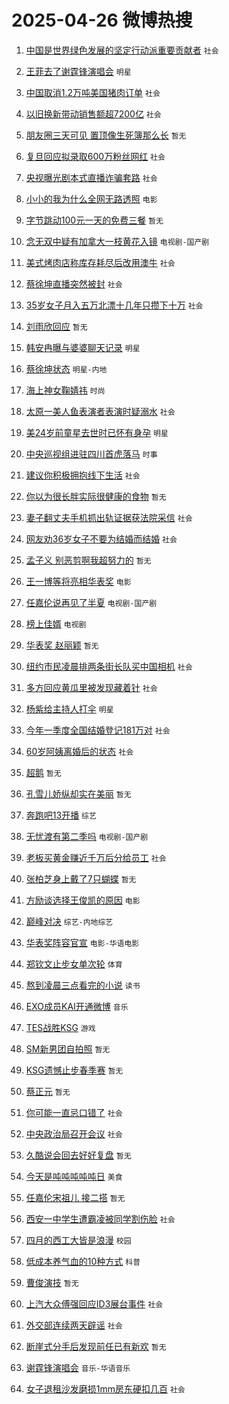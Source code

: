 # 2025-04-26 微博热搜 
1. [中国是世界绿色发展的坚定行动派重要贡献者](https://m.weibo.cn/search?containerid=100103type%3D1%26t%3D10%26q%3D%23%E4%B8%AD%E5%9B%BD%E6%98%AF%E4%B8%96%E7%95%8C%E7%BB%BF%E8%89%B2%E5%8F%91%E5%B1%95%E7%9A%84%E5%9D%9A%E5%AE%9A%E8%A1%8C%E5%8A%A8%E6%B4%BE%E9%87%8D%E8%A6%81%E8%B4%A1%E7%8C%AE%E8%80%85%23&stream_entry_id=51&isnewpage=1&extparam=seat%3D1%26filter_type%3Drealtimehot%26stream_entry_id%3D51%26c_type%3D51%26pos%3D0%26cate%3D10103%26q%3D%2523%25E4%25B8%25AD%25E5%259B%25BD%25E6%2598%25AF%25E4%25B8%2596%25E7%2595%258C%25E7%25BB%25BF%25E8%2589%25B2%25E5%258F%2591%25E5%25B1%2595%25E7%259A%2584%25E5%259D%259A%25E5%25AE%259A%25E8%25A1%258C%25E5%258A%25A8%25E6%25B4%25BE%25E9%2587%258D%25E8%25A6%2581%25E8%25B4%25A1%25E7%258C%25AE%25E8%2580%2585%2523%26dgr%3D0%26display_time%3D1745601373%26pre_seqid%3D17456013731570232637249) `社会` 

2. [王菲去了谢霆锋演唱会](https://m.weibo.cn/search?containerid=100103type%3D1%26t%3D10%26q%3D%23%E7%8E%8B%E8%8F%B2%E5%8E%BB%E4%BA%86%E8%B0%A2%E9%9C%86%E9%94%8B%E6%BC%94%E5%94%B1%E4%BC%9A%23&stream_entry_id=31&isnewpage=1&extparam=seat%3D1%26filter_type%3Drealtimehot%26realpos%3D1%26c_type%3D31%26cate%3D5001%26band_rank%3D1%26stream_entry_id%3D31%26lcate%3D5001%26flag%3D2%26pos%3D0%26q%3D%2523%25E7%258E%258B%25E8%258F%25B2%25E5%258E%25BB%25E4%25BA%2586%25E8%25B0%25A2%25E9%259C%2586%25E9%2594%258B%25E6%25BC%2594%25E5%2594%25B1%25E4%25BC%259A%2523%26dgr%3D0%26display_time%3D1745601373%26pre_seqid%3D17456013731570232637249) `明星` 

3. [中国取消1.2万吨美国猪肉订单](https://m.weibo.cn/search?containerid=100103type%3D1%26t%3D10%26q%3D%23%E4%B8%AD%E5%9B%BD%E5%8F%96%E6%B6%881.2%E4%B8%87%E5%90%A8%E7%BE%8E%E5%9B%BD%E7%8C%AA%E8%82%89%E8%AE%A2%E5%8D%95%23&stream_entry_id=31&isnewpage=1&extparam=seat%3D1%26filter_type%3Drealtimehot%26realpos%3D2%26c_type%3D31%26cate%3D5001%26band_rank%3D2%26stream_entry_id%3D31%26lcate%3D5001%26flag%3D0%26pos%3D1%26q%3D%2523%25E4%25B8%25AD%25E5%259B%25BD%25E5%258F%2596%25E6%25B6%25881.2%25E4%25B8%2587%25E5%2590%25A8%25E7%25BE%258E%25E5%259B%25BD%25E7%258C%25AA%25E8%2582%2589%25E8%25AE%25A2%25E5%258D%2595%2523%26dgr%3D0%26display_time%3D1745601373%26pre_seqid%3D17456013731570232637249) `社会` 

4. [以旧换新带动销售额超7200亿](https://m.weibo.cn/search?containerid=100103type%3D1%26t%3D10%26q%3D%23%E4%BB%A5%E6%97%A7%E6%8D%A2%E6%96%B0%E5%B8%A6%E5%8A%A8%E9%94%80%E5%94%AE%E9%A2%9D%E8%B6%857200%E4%BA%BF%23&stream_entry_id=31&isnewpage=1&extparam=seat%3D1%26filter_type%3Drealtimehot%26realpos%3D3%26c_type%3D31%26cate%3D5001%26band_rank%3D3%26stream_entry_id%3D31%26lcate%3D5001%26flag%3D0%26pos%3D2%26q%3D%2523%25E4%25BB%25A5%25E6%2597%25A7%25E6%258D%25A2%25E6%2596%25B0%25E5%25B8%25A6%25E5%258A%25A8%25E9%2594%2580%25E5%2594%25AE%25E9%25A2%259D%25E8%25B6%25857200%25E4%25BA%25BF%2523%26dgr%3D0%26display_time%3D1745601373%26pre_seqid%3D17456013731570232637249) `社会` 

5. [朋友圈三天可见 置顶像生死簿那么长](https://m.weibo.cn/search?containerid=100103type%3D1%26t%3D10%26q%3D%E6%9C%8B%E5%8F%8B%E5%9C%88%E4%B8%89%E5%A4%A9%E5%8F%AF%E8%A7%81+%E7%BD%AE%E9%A1%B6%E5%83%8F%E7%94%9F%E6%AD%BB%E7%B0%BF%E9%82%A3%E4%B9%88%E9%95%BF&stream_entry_id=31&isnewpage=1&extparam=seat%3D1%26filter_type%3Drealtimehot%26realpos%3D4%26c_type%3D31%26cate%3D5001%26band_rank%3D4%26stream_entry_id%3D31%26lcate%3D5001%26flag%3D2%26pos%3D3%26q%3D%25E6%259C%258B%25E5%258F%258B%25E5%259C%2588%25E4%25B8%2589%25E5%25A4%25A9%25E5%258F%25AF%25E8%25A7%2581%2520%25E7%25BD%25AE%25E9%25A1%25B6%25E5%2583%258F%25E7%2594%259F%25E6%25AD%25BB%25E7%25B0%25BF%25E9%2582%25A3%25E4%25B9%2588%25E9%2595%25BF%26dgr%3D0%26display_time%3D1745601373%26pre_seqid%3D17456013731570232637249) `暂无` 

6. [复旦回应拟录取600万粉丝网红](https://m.weibo.cn/search?containerid=100103type%3D1%26t%3D10%26q%3D%23%E5%A4%8D%E6%97%A6%E5%9B%9E%E5%BA%94%E6%8B%9F%E5%BD%95%E5%8F%96600%E4%B8%87%E7%B2%89%E4%B8%9D%E7%BD%91%E7%BA%A2%23&stream_entry_id=31&isnewpage=1&extparam=seat%3D1%26filter_type%3Drealtimehot%26realpos%3D5%26c_type%3D31%26cate%3D5001%26band_rank%3D5%26stream_entry_id%3D31%26lcate%3D5001%26flag%3D0%26pos%3D4%26q%3D%2523%25E5%25A4%258D%25E6%2597%25A6%25E5%259B%259E%25E5%25BA%2594%25E6%258B%259F%25E5%25BD%2595%25E5%258F%2596600%25E4%25B8%2587%25E7%25B2%2589%25E4%25B8%259D%25E7%25BD%2591%25E7%25BA%25A2%2523%26dgr%3D0%26display_time%3D1745601373%26pre_seqid%3D17456013731570232637249) `社会` 

7. [央视曝光剧本式直播诈骗套路](https://m.weibo.cn/search?containerid=100103type%3D1%26t%3D10%26q%3D%23%E5%A4%AE%E8%A7%86%E6%9B%9D%E5%85%89%E5%89%A7%E6%9C%AC%E5%BC%8F%E7%9B%B4%E6%92%AD%E8%AF%88%E9%AA%97%E5%A5%97%E8%B7%AF%23&stream_entry_id=31&isnewpage=1&extparam=seat%3D1%26filter_type%3Drealtimehot%26realpos%3D6%26c_type%3D31%26cate%3D5001%26band_rank%3D6%26stream_entry_id%3D31%26lcate%3D5001%26flag%3D0%26pos%3D5%26q%3D%2523%25E5%25A4%25AE%25E8%25A7%2586%25E6%259B%259D%25E5%2585%2589%25E5%2589%25A7%25E6%259C%25AC%25E5%25BC%258F%25E7%259B%25B4%25E6%2592%25AD%25E8%25AF%2588%25E9%25AA%2597%25E5%25A5%2597%25E8%25B7%25AF%2523%26dgr%3D0%26display_time%3D1745601373%26pre_seqid%3D17456013731570232637249) `社会` 

8. [小小的我为什么全网无路透照](https://m.weibo.cn/search?containerid=100103type%3D1%26t%3D10%26q%3D%23%E5%B0%8F%E5%B0%8F%E7%9A%84%E6%88%91%E4%B8%BA%E4%BB%80%E4%B9%88%E5%85%A8%E7%BD%91%E6%97%A0%E8%B7%AF%E9%80%8F%E7%85%A7%23&stream_entry_id=31&isnewpage=1&extparam=seat%3D1%26filter_type%3Drealtimehot%26realpos%3D7%26c_type%3D31%26cate%3D5001%26band_rank%3D7%26stream_entry_id%3D31%26lcate%3D5001%26flag%3D1%26pos%3D6%26q%3D%2523%25E5%25B0%258F%25E5%25B0%258F%25E7%259A%2584%25E6%2588%2591%25E4%25B8%25BA%25E4%25BB%2580%25E4%25B9%2588%25E5%2585%25A8%25E7%25BD%2591%25E6%2597%25A0%25E8%25B7%25AF%25E9%2580%258F%25E7%2585%25A7%2523%26dgr%3D0%26display_time%3D1745601373%26pre_seqid%3D17456013731570232637249) `电影` 

9. [字节跳动100元一天的免费三餐](https://m.weibo.cn/search?containerid=100103type%3D1%26t%3D10%26q%3D%E5%AD%97%E8%8A%82%E8%B7%B3%E5%8A%A8100%E5%85%83%E4%B8%80%E5%A4%A9%E7%9A%84%E5%85%8D%E8%B4%B9%E4%B8%89%E9%A4%90&stream_entry_id=31&isnewpage=1&extparam=seat%3D1%26filter_type%3Drealtimehot%26realpos%3D8%26c_type%3D31%26cate%3D5001%26band_rank%3D8%26stream_entry_id%3D31%26lcate%3D5001%26flag%3D0%26pos%3D7%26q%3D%25E5%25AD%2597%25E8%258A%2582%25E8%25B7%25B3%25E5%258A%25A8100%25E5%2585%2583%25E4%25B8%2580%25E5%25A4%25A9%25E7%259A%2584%25E5%2585%258D%25E8%25B4%25B9%25E4%25B8%2589%25E9%25A4%2590%26dgr%3D0%26display_time%3D1745601373%26pre_seqid%3D17456013731570232637249) `暂无` 

10. [念无双中疑有加拿大一枝黄花入镜](https://m.weibo.cn/search?containerid=100103type%3D1%26t%3D10%26q%3D%23%E5%BF%B5%E6%97%A0%E5%8F%8C%E4%B8%AD%E7%96%91%E6%9C%89%E5%8A%A0%E6%8B%BF%E5%A4%A7%E4%B8%80%E6%9E%9D%E9%BB%84%E8%8A%B1%E5%85%A5%E9%95%9C%23&stream_entry_id=31&isnewpage=1&extparam=seat%3D1%26filter_type%3Drealtimehot%26realpos%3D9%26c_type%3D31%26cate%3D5001%26band_rank%3D9%26stream_entry_id%3D31%26lcate%3D5001%26flag%3D1%26pos%3D8%26q%3D%2523%25E5%25BF%25B5%25E6%2597%25A0%25E5%258F%258C%25E4%25B8%25AD%25E7%2596%2591%25E6%259C%2589%25E5%258A%25A0%25E6%258B%25BF%25E5%25A4%25A7%25E4%25B8%2580%25E6%259E%259D%25E9%25BB%2584%25E8%258A%25B1%25E5%2585%25A5%25E9%2595%259C%2523%26dgr%3D0%26display_time%3D1745601373%26pre_seqid%3D17456013731570232637249) `电视剧-国产剧` 

11. [美式烤肉店称库存耗尽后改用澳牛](https://m.weibo.cn/search?containerid=100103type%3D1%26t%3D10%26q%3D%23%E7%BE%8E%E5%BC%8F%E7%83%A4%E8%82%89%E5%BA%97%E7%A7%B0%E5%BA%93%E5%AD%98%E8%80%97%E5%B0%BD%E5%90%8E%E6%94%B9%E7%94%A8%E6%BE%B3%E7%89%9B%23&stream_entry_id=31&isnewpage=1&extparam=seat%3D1%26filter_type%3Drealtimehot%26realpos%3D10%26c_type%3D31%26cate%3D5001%26band_rank%3D10%26stream_entry_id%3D31%26lcate%3D5001%26flag%3D1%26pos%3D9%26q%3D%2523%25E7%25BE%258E%25E5%25BC%258F%25E7%2583%25A4%25E8%2582%2589%25E5%25BA%2597%25E7%25A7%25B0%25E5%25BA%2593%25E5%25AD%2598%25E8%2580%2597%25E5%25B0%25BD%25E5%2590%258E%25E6%2594%25B9%25E7%2594%25A8%25E6%25BE%25B3%25E7%2589%259B%2523%26dgr%3D0%26display_time%3D1745601373%26pre_seqid%3D17456013731570232637249) `社会` 

12. [蔡徐坤直播突然被封](https://m.weibo.cn/search?containerid=100103type%3D1%26t%3D10%26q%3D%23%E8%94%A1%E5%BE%90%E5%9D%A4%E7%9B%B4%E6%92%AD%E7%AA%81%E7%84%B6%E8%A2%AB%E5%B0%81%23&stream_entry_id=31&isnewpage=1&extparam=seat%3D1%26filter_type%3Drealtimehot%26realpos%3D11%26c_type%3D31%26cate%3D5001%26band_rank%3D11%26stream_entry_id%3D31%26lcate%3D5001%26flag%3D1%26pos%3D10%26q%3D%2523%25E8%2594%25A1%25E5%25BE%2590%25E5%259D%25A4%25E7%259B%25B4%25E6%2592%25AD%25E7%25AA%2581%25E7%2584%25B6%25E8%25A2%25AB%25E5%25B0%2581%2523%26dgr%3D0%26display_time%3D1745601373%26pre_seqid%3D17456013731570232637249) `社会` 

13. [35岁女子月入五万北漂十几年只攒下十万](https://m.weibo.cn/search?containerid=100103type%3D1%26t%3D10%26q%3D%2335%E5%B2%81%E5%A5%B3%E5%AD%90%E6%9C%88%E5%85%A5%E4%BA%94%E4%B8%87%E5%8C%97%E6%BC%82%E5%8D%81%E5%87%A0%E5%B9%B4%E5%8F%AA%E6%94%92%E4%B8%8B%E5%8D%81%E4%B8%87%23&stream_entry_id=31&isnewpage=1&extparam=seat%3D1%26filter_type%3Drealtimehot%26realpos%3D12%26c_type%3D31%26cate%3D5001%26band_rank%3D12%26stream_entry_id%3D31%26lcate%3D5001%26flag%3D1%26pos%3D11%26q%3D%252335%25E5%25B2%2581%25E5%25A5%25B3%25E5%25AD%2590%25E6%259C%2588%25E5%2585%25A5%25E4%25BA%2594%25E4%25B8%2587%25E5%258C%2597%25E6%25BC%2582%25E5%258D%2581%25E5%2587%25A0%25E5%25B9%25B4%25E5%258F%25AA%25E6%2594%2592%25E4%25B8%258B%25E5%258D%2581%25E4%25B8%2587%2523%26dgr%3D0%26display_time%3D1745601373%26pre_seqid%3D17456013731570232637249) `社会` 

14. [刘雨欣回应](https://m.weibo.cn/search?containerid=100103type%3D1%26t%3D10%26q%3D%E5%88%98%E9%9B%A8%E6%AC%A3%E5%9B%9E%E5%BA%94&stream_entry_id=31&isnewpage=1&extparam=seat%3D1%26filter_type%3Drealtimehot%26realpos%3D13%26c_type%3D31%26cate%3D5001%26band_rank%3D13%26stream_entry_id%3D31%26lcate%3D5001%26flag%3D2%26pos%3D12%26q%3D%25E5%2588%2598%25E9%259B%25A8%25E6%25AC%25A3%25E5%259B%259E%25E5%25BA%2594%26dgr%3D0%26display_time%3D1745601373%26pre_seqid%3D17456013731570232637249) `暂无` 

15. [韩安冉曝与婆婆聊天记录](https://m.weibo.cn/search?containerid=100103type%3D1%26t%3D10%26q%3D%23%E9%9F%A9%E5%AE%89%E5%86%89%E6%9B%9D%E4%B8%8E%E5%A9%86%E5%A9%86%E8%81%8A%E5%A4%A9%E8%AE%B0%E5%BD%95%23&stream_entry_id=31&isnewpage=1&extparam=seat%3D1%26filter_type%3Drealtimehot%26realpos%3D14%26c_type%3D31%26cate%3D5001%26band_rank%3D14%26stream_entry_id%3D31%26lcate%3D5001%26flag%3D2%26pos%3D13%26q%3D%2523%25E9%259F%25A9%25E5%25AE%2589%25E5%2586%2589%25E6%259B%259D%25E4%25B8%258E%25E5%25A9%2586%25E5%25A9%2586%25E8%2581%258A%25E5%25A4%25A9%25E8%25AE%25B0%25E5%25BD%2595%2523%26dgr%3D0%26display_time%3D1745601373%26pre_seqid%3D17456013731570232637249) `明星` 

16. [蔡徐坤状态](https://m.weibo.cn/search?containerid=100103type%3D1%26t%3D10%26q%3D%E8%94%A1%E5%BE%90%E5%9D%A4%E7%8A%B6%E6%80%81&stream_entry_id=31&isnewpage=1&extparam=seat%3D1%26filter_type%3Drealtimehot%26realpos%3D15%26c_type%3D31%26cate%3D5001%26band_rank%3D15%26stream_entry_id%3D31%26lcate%3D5001%26flag%3D0%26pos%3D14%26q%3D%25E8%2594%25A1%25E5%25BE%2590%25E5%259D%25A4%25E7%258A%25B6%25E6%2580%2581%26dgr%3D0%26display_time%3D1745601373%26pre_seqid%3D17456013731570232637249) `明星-内地` 

17. [海上神女鞠婧祎](https://m.weibo.cn/search?containerid=100103type%3D1%26t%3D10%26q%3D%E6%B5%B7%E4%B8%8A%E7%A5%9E%E5%A5%B3%E9%9E%A0%E5%A9%A7%E7%A5%8E&stream_entry_id=31&isnewpage=1&extparam=seat%3D1%26filter_type%3Drealtimehot%26realpos%3D16%26c_type%3D31%26cate%3D5001%26band_rank%3D16%26stream_entry_id%3D31%26lcate%3D5001%26flag%3D1%26pos%3D15%26q%3D%25E6%25B5%25B7%25E4%25B8%258A%25E7%25A5%259E%25E5%25A5%25B3%25E9%259E%25A0%25E5%25A9%25A7%25E7%25A5%258E%26dgr%3D0%26display_time%3D1745601373%26pre_seqid%3D17456013731570232637249) `时尚` 

18. [太原一美人鱼表演者表演时疑溺水](https://m.weibo.cn/search?containerid=100103type%3D1%26t%3D10%26q%3D%23%E5%A4%AA%E5%8E%9F%E4%B8%80%E7%BE%8E%E4%BA%BA%E9%B1%BC%E8%A1%A8%E6%BC%94%E8%80%85%E8%A1%A8%E6%BC%94%E6%97%B6%E7%96%91%E6%BA%BA%E6%B0%B4%23&stream_entry_id=31&isnewpage=1&extparam=seat%3D1%26filter_type%3Drealtimehot%26realpos%3D17%26c_type%3D31%26cate%3D5001%26band_rank%3D17%26stream_entry_id%3D31%26lcate%3D5001%26flag%3D1%26pos%3D16%26q%3D%2523%25E5%25A4%25AA%25E5%258E%259F%25E4%25B8%2580%25E7%25BE%258E%25E4%25BA%25BA%25E9%25B1%25BC%25E8%25A1%25A8%25E6%25BC%2594%25E8%2580%2585%25E8%25A1%25A8%25E6%25BC%2594%25E6%2597%25B6%25E7%2596%2591%25E6%25BA%25BA%25E6%25B0%25B4%2523%26dgr%3D0%26display_time%3D1745601373%26pre_seqid%3D17456013731570232637249) `社会` 

19. [美24岁前童星去世时已怀有身孕](https://m.weibo.cn/search?containerid=100103type%3D1%26t%3D10%26q%3D%23%E7%BE%8E24%E5%B2%81%E5%89%8D%E7%AB%A5%E6%98%9F%E5%8E%BB%E4%B8%96%E6%97%B6%E5%B7%B2%E6%80%80%E6%9C%89%E8%BA%AB%E5%AD%95%23&stream_entry_id=31&isnewpage=1&extparam=seat%3D1%26filter_type%3Drealtimehot%26realpos%3D18%26c_type%3D31%26cate%3D5001%26band_rank%3D18%26stream_entry_id%3D31%26lcate%3D5001%26flag%3D2%26pos%3D17%26q%3D%2523%25E7%25BE%258E24%25E5%25B2%2581%25E5%2589%258D%25E7%25AB%25A5%25E6%2598%259F%25E5%258E%25BB%25E4%25B8%2596%25E6%2597%25B6%25E5%25B7%25B2%25E6%2580%2580%25E6%259C%2589%25E8%25BA%25AB%25E5%25AD%2595%2523%26dgr%3D0%26display_time%3D1745601373%26pre_seqid%3D17456013731570232637249) `明星` 

20. [中央巡视组进驻四川首虎落马](https://m.weibo.cn/search?containerid=100103type%3D1%26t%3D10%26q%3D%23%E4%B8%AD%E5%A4%AE%E5%B7%A1%E8%A7%86%E7%BB%84%E8%BF%9B%E9%A9%BB%E5%9B%9B%E5%B7%9D%E9%A6%96%E8%99%8E%E8%90%BD%E9%A9%AC%23&stream_entry_id=31&isnewpage=1&extparam=seat%3D1%26filter_type%3Drealtimehot%26realpos%3D19%26c_type%3D31%26cate%3D5001%26band_rank%3D19%26stream_entry_id%3D31%26lcate%3D5001%26flag%3D0%26pos%3D18%26q%3D%2523%25E4%25B8%25AD%25E5%25A4%25AE%25E5%25B7%25A1%25E8%25A7%2586%25E7%25BB%2584%25E8%25BF%259B%25E9%25A9%25BB%25E5%259B%259B%25E5%25B7%259D%25E9%25A6%2596%25E8%2599%258E%25E8%2590%25BD%25E9%25A9%25AC%2523%26dgr%3D0%26display_time%3D1745601373%26pre_seqid%3D17456013731570232637249) `时事` 

21. [建议你积极拥抱线下生活](https://m.weibo.cn/search?containerid=100103type%3D1%26t%3D10%26q%3D%23%E5%BB%BA%E8%AE%AE%E4%BD%A0%E7%A7%AF%E6%9E%81%E6%8B%A5%E6%8A%B1%E7%BA%BF%E4%B8%8B%E7%94%9F%E6%B4%BB%23&stream_entry_id=31&isnewpage=1&extparam=seat%3D1%26filter_type%3Drealtimehot%26realpos%3D20%26c_type%3D31%26cate%3D5001%26band_rank%3D20%26stream_entry_id%3D31%26lcate%3D5001%26flag%3D1%26pos%3D19%26q%3D%2523%25E5%25BB%25BA%25E8%25AE%25AE%25E4%25BD%25A0%25E7%25A7%25AF%25E6%259E%2581%25E6%258B%25A5%25E6%258A%25B1%25E7%25BA%25BF%25E4%25B8%258B%25E7%2594%259F%25E6%25B4%25BB%2523%26dgr%3D0%26display_time%3D1745601373%26pre_seqid%3D17456013731570232637249) `社会` 

22. [你以为很长胖实际很健康的食物](https://m.weibo.cn/search?containerid=100103type%3D1%26t%3D10%26q%3D%E4%BD%A0%E4%BB%A5%E4%B8%BA%E5%BE%88%E9%95%BF%E8%83%96%E5%AE%9E%E9%99%85%E5%BE%88%E5%81%A5%E5%BA%B7%E7%9A%84%E9%A3%9F%E7%89%A9&stream_entry_id=31&isnewpage=1&extparam=seat%3D1%26filter_type%3Drealtimehot%26realpos%3D21%26c_type%3D31%26cate%3D5001%26band_rank%3D21%26stream_entry_id%3D31%26lcate%3D5001%26flag%3D0%26pos%3D20%26q%3D%25E4%25BD%25A0%25E4%25BB%25A5%25E4%25B8%25BA%25E5%25BE%2588%25E9%2595%25BF%25E8%2583%2596%25E5%25AE%259E%25E9%2599%2585%25E5%25BE%2588%25E5%2581%25A5%25E5%25BA%25B7%25E7%259A%2584%25E9%25A3%259F%25E7%2589%25A9%26dgr%3D0%26display_time%3D1745601373%26pre_seqid%3D17456013731570232637249) `暂无` 

23. [妻子翻丈夫手机抓出轨证据获法院采信](https://m.weibo.cn/search?containerid=100103type%3D1%26t%3D10%26q%3D%23%E5%A6%BB%E5%AD%90%E7%BF%BB%E4%B8%88%E5%A4%AB%E6%89%8B%E6%9C%BA%E6%8A%93%E5%87%BA%E8%BD%A8%E8%AF%81%E6%8D%AE%E8%8E%B7%E6%B3%95%E9%99%A2%E9%87%87%E4%BF%A1%23&stream_entry_id=31&isnewpage=1&extparam=seat%3D1%26filter_type%3Drealtimehot%26realpos%3D22%26c_type%3D31%26cate%3D5001%26band_rank%3D22%26stream_entry_id%3D31%26lcate%3D5001%26flag%3D0%26pos%3D21%26q%3D%2523%25E5%25A6%25BB%25E5%25AD%2590%25E7%25BF%25BB%25E4%25B8%2588%25E5%25A4%25AB%25E6%2589%258B%25E6%259C%25BA%25E6%258A%2593%25E5%2587%25BA%25E8%25BD%25A8%25E8%25AF%2581%25E6%258D%25AE%25E8%258E%25B7%25E6%25B3%2595%25E9%2599%25A2%25E9%2587%2587%25E4%25BF%25A1%2523%26dgr%3D0%26display_time%3D1745601373%26pre_seqid%3D17456013731570232637249) `社会` 

24. [网友劝36岁女子不要为结婚而结婚](https://m.weibo.cn/search?containerid=100103type%3D1%26t%3D10%26q%3D%23%E7%BD%91%E5%8F%8B%E5%8A%9D36%E5%B2%81%E5%A5%B3%E5%AD%90%E4%B8%8D%E8%A6%81%E4%B8%BA%E7%BB%93%E5%A9%9A%E8%80%8C%E7%BB%93%E5%A9%9A%23&stream_entry_id=31&isnewpage=1&extparam=seat%3D1%26filter_type%3Drealtimehot%26realpos%3D23%26c_type%3D31%26cate%3D5001%26band_rank%3D23%26stream_entry_id%3D31%26lcate%3D5001%26flag%3D1%26pos%3D22%26q%3D%2523%25E7%25BD%2591%25E5%258F%258B%25E5%258A%259D36%25E5%25B2%2581%25E5%25A5%25B3%25E5%25AD%2590%25E4%25B8%258D%25E8%25A6%2581%25E4%25B8%25BA%25E7%25BB%2593%25E5%25A9%259A%25E8%2580%258C%25E7%25BB%2593%25E5%25A9%259A%2523%26dgr%3D0%26display_time%3D1745601373%26pre_seqid%3D17456013731570232637249) `社会` 

25. [孟子义 别恶剪啊我超努力的](https://m.weibo.cn/search?containerid=100103type%3D1%26t%3D10%26q%3D%E5%AD%9F%E5%AD%90%E4%B9%89+%E5%88%AB%E6%81%B6%E5%89%AA%E5%95%8A%E6%88%91%E8%B6%85%E5%8A%AA%E5%8A%9B%E7%9A%84&stream_entry_id=31&isnewpage=1&extparam=seat%3D1%26filter_type%3Drealtimehot%26realpos%3D24%26c_type%3D31%26cate%3D5001%26band_rank%3D24%26stream_entry_id%3D31%26lcate%3D5001%26flag%3D0%26pos%3D23%26q%3D%25E5%25AD%259F%25E5%25AD%2590%25E4%25B9%2589%2520%25E5%2588%25AB%25E6%2581%25B6%25E5%2589%25AA%25E5%2595%258A%25E6%2588%2591%25E8%25B6%2585%25E5%258A%25AA%25E5%258A%259B%25E7%259A%2584%26dgr%3D0%26display_time%3D1745601373%26pre_seqid%3D17456013731570232637249) `暂无` 

26. [王一博等将亮相华表奖](https://m.weibo.cn/search?containerid=100103type%3D1%26t%3D10%26q%3D%23%E7%8E%8B%E4%B8%80%E5%8D%9A%E7%AD%89%E5%B0%86%E4%BA%AE%E7%9B%B8%E5%8D%8E%E8%A1%A8%E5%A5%96%23&stream_entry_id=31&isnewpage=1&extparam=seat%3D1%26filter_type%3Drealtimehot%26realpos%3D25%26c_type%3D31%26cate%3D5001%26band_rank%3D25%26stream_entry_id%3D31%26lcate%3D5001%26flag%3D0%26pos%3D24%26q%3D%2523%25E7%258E%258B%25E4%25B8%2580%25E5%258D%259A%25E7%25AD%2589%25E5%25B0%2586%25E4%25BA%25AE%25E7%259B%25B8%25E5%258D%258E%25E8%25A1%25A8%25E5%25A5%2596%2523%26dgr%3D0%26display_time%3D1745601373%26pre_seqid%3D17456013731570232637249) `电影` 

27. [任嘉伦说再见了半夏](https://m.weibo.cn/search?containerid=100103type%3D1%26t%3D10%26q%3D%23%E4%BB%BB%E5%98%89%E4%BC%A6%E8%AF%B4%E5%86%8D%E8%A7%81%E4%BA%86%E5%8D%8A%E5%A4%8F%23&stream_entry_id=31&isnewpage=1&extparam=seat%3D1%26filter_type%3Drealtimehot%26realpos%3D26%26c_type%3D31%26cate%3D5001%26band_rank%3D26%26stream_entry_id%3D31%26lcate%3D5001%26flag%3D1%26pos%3D25%26q%3D%2523%25E4%25BB%25BB%25E5%2598%2589%25E4%25BC%25A6%25E8%25AF%25B4%25E5%2586%258D%25E8%25A7%2581%25E4%25BA%2586%25E5%258D%258A%25E5%25A4%258F%2523%26dgr%3D0%26display_time%3D1745601373%26pre_seqid%3D17456013731570232637249) `电视剧-国产剧` 

28. [榜上佳婿](https://m.weibo.cn/search?containerid=100103type%3D1%26t%3D10%26q%3D%E6%A6%9C%E4%B8%8A%E4%BD%B3%E5%A9%BF&stream_entry_id=31&isnewpage=1&extparam=seat%3D1%26filter_type%3Drealtimehot%26realpos%3D27%26c_type%3D31%26cate%3D5001%26band_rank%3D27%26stream_entry_id%3D31%26lcate%3D5001%26flag%3D0%26pos%3D26%26q%3D%25E6%25A6%259C%25E4%25B8%258A%25E4%25BD%25B3%25E5%25A9%25BF%26dgr%3D0%26display_time%3D1745601373%26pre_seqid%3D17456013731570232637249) `电视剧` 

29. [华表奖 赵丽颖](https://m.weibo.cn/search?containerid=100103type%3D1%26t%3D10%26q%3D%E5%8D%8E%E8%A1%A8%E5%A5%96+%E8%B5%B5%E4%B8%BD%E9%A2%96&stream_entry_id=31&isnewpage=1&extparam=seat%3D1%26filter_type%3Drealtimehot%26realpos%3D28%26c_type%3D31%26cate%3D5001%26band_rank%3D28%26stream_entry_id%3D31%26lcate%3D5001%26flag%3D0%26pos%3D27%26q%3D%25E5%258D%258E%25E8%25A1%25A8%25E5%25A5%2596%2520%25E8%25B5%25B5%25E4%25B8%25BD%25E9%25A2%2596%26dgr%3D0%26display_time%3D1745601373%26pre_seqid%3D17456013731570232637249) `暂无` 

30. [纽约市民凌晨排两条街长队买中国相机](https://m.weibo.cn/search?containerid=100103type%3D1%26t%3D10%26q%3D%23%E7%BA%BD%E7%BA%A6%E5%B8%82%E6%B0%91%E5%87%8C%E6%99%A8%E6%8E%92%E4%B8%A4%E6%9D%A1%E8%A1%97%E9%95%BF%E9%98%9F%E4%B9%B0%E4%B8%AD%E5%9B%BD%E7%9B%B8%E6%9C%BA%23&stream_entry_id=31&isnewpage=1&extparam=seat%3D1%26filter_type%3Drealtimehot%26realpos%3D29%26c_type%3D31%26cate%3D5001%26band_rank%3D29%26stream_entry_id%3D31%26lcate%3D5001%26flag%3D0%26pos%3D28%26q%3D%2523%25E7%25BA%25BD%25E7%25BA%25A6%25E5%25B8%2582%25E6%25B0%2591%25E5%2587%258C%25E6%2599%25A8%25E6%258E%2592%25E4%25B8%25A4%25E6%259D%25A1%25E8%25A1%2597%25E9%2595%25BF%25E9%2598%259F%25E4%25B9%25B0%25E4%25B8%25AD%25E5%259B%25BD%25E7%259B%25B8%25E6%259C%25BA%2523%26dgr%3D0%26display_time%3D1745601373%26pre_seqid%3D17456013731570232637249) `社会` 

31. [多方回应黄瓜里被发现藏着针](https://m.weibo.cn/search?containerid=100103type%3D1%26t%3D10%26q%3D%23%E5%A4%9A%E6%96%B9%E5%9B%9E%E5%BA%94%E9%BB%84%E7%93%9C%E9%87%8C%E8%A2%AB%E5%8F%91%E7%8E%B0%E8%97%8F%E7%9D%80%E9%92%88%23&stream_entry_id=31&isnewpage=1&extparam=seat%3D1%26filter_type%3Drealtimehot%26realpos%3D30%26c_type%3D31%26cate%3D5001%26band_rank%3D30%26stream_entry_id%3D31%26lcate%3D5001%26flag%3D0%26pos%3D29%26q%3D%2523%25E5%25A4%259A%25E6%2596%25B9%25E5%259B%259E%25E5%25BA%2594%25E9%25BB%2584%25E7%2593%259C%25E9%2587%258C%25E8%25A2%25AB%25E5%258F%2591%25E7%258E%25B0%25E8%2597%258F%25E7%259D%2580%25E9%2592%2588%2523%26dgr%3D0%26display_time%3D1745601373%26pre_seqid%3D17456013731570232637249) `社会` 

32. [杨紫给主持人打伞](https://m.weibo.cn/search?containerid=100103type%3D1%26t%3D10%26q%3D%23%E6%9D%A8%E7%B4%AB%E7%BB%99%E4%B8%BB%E6%8C%81%E4%BA%BA%E6%89%93%E4%BC%9E%23&stream_entry_id=31&isnewpage=1&extparam=seat%3D1%26filter_type%3Drealtimehot%26realpos%3D31%26c_type%3D31%26cate%3D5001%26band_rank%3D31%26stream_entry_id%3D31%26lcate%3D5001%26flag%3D0%26pos%3D30%26q%3D%2523%25E6%259D%25A8%25E7%25B4%25AB%25E7%25BB%2599%25E4%25B8%25BB%25E6%258C%2581%25E4%25BA%25BA%25E6%2589%2593%25E4%25BC%259E%2523%26dgr%3D0%26display_time%3D1745601373%26pre_seqid%3D17456013731570232637249) `明星` 

33. [今年一季度全国结婚登记181万对](https://m.weibo.cn/search?containerid=100103type%3D1%26t%3D10%26q%3D%23%E4%BB%8A%E5%B9%B4%E4%B8%80%E5%AD%A3%E5%BA%A6%E5%85%A8%E5%9B%BD%E7%BB%93%E5%A9%9A%E7%99%BB%E8%AE%B0181%E4%B8%87%E5%AF%B9%23&stream_entry_id=31&isnewpage=1&extparam=seat%3D1%26filter_type%3Drealtimehot%26realpos%3D32%26c_type%3D31%26cate%3D5001%26band_rank%3D32%26stream_entry_id%3D31%26lcate%3D5001%26flag%3D0%26pos%3D31%26q%3D%2523%25E4%25BB%258A%25E5%25B9%25B4%25E4%25B8%2580%25E5%25AD%25A3%25E5%25BA%25A6%25E5%2585%25A8%25E5%259B%25BD%25E7%25BB%2593%25E5%25A9%259A%25E7%2599%25BB%25E8%25AE%25B0181%25E4%25B8%2587%25E5%25AF%25B9%2523%26dgr%3D0%26display_time%3D1745601373%26pre_seqid%3D17456013731570232637249) `社会` 

34. [60岁阿姨离婚后的状态](https://m.weibo.cn/search?containerid=100103type%3D1%26t%3D10%26q%3D%2360%E5%B2%81%E9%98%BF%E5%A7%A8%E7%A6%BB%E5%A9%9A%E5%90%8E%E7%9A%84%E7%8A%B6%E6%80%81%23&stream_entry_id=31&isnewpage=1&extparam=seat%3D1%26filter_type%3Drealtimehot%26realpos%3D33%26c_type%3D31%26cate%3D5001%26band_rank%3D33%26stream_entry_id%3D31%26lcate%3D5001%26flag%3D0%26pos%3D32%26q%3D%252360%25E5%25B2%2581%25E9%2598%25BF%25E5%25A7%25A8%25E7%25A6%25BB%25E5%25A9%259A%25E5%2590%258E%25E7%259A%2584%25E7%258A%25B6%25E6%2580%2581%2523%26dgr%3D0%26display_time%3D1745601373%26pre_seqid%3D17456013731570232637249) `社会` 

35. [超鹅](https://m.weibo.cn/search?containerid=100103type%3D1%26t%3D10%26q%3D%E8%B6%85%E9%B9%85&stream_entry_id=31&isnewpage=1&extparam=seat%3D1%26filter_type%3Drealtimehot%26realpos%3D34%26c_type%3D31%26cate%3D5001%26band_rank%3D34%26stream_entry_id%3D31%26lcate%3D5001%26flag%3D1%26pos%3D33%26q%3D%25E8%25B6%2585%25E9%25B9%2585%26dgr%3D0%26display_time%3D1745601373%26pre_seqid%3D17456013731570232637249) `暂无` 

36. [孔雪儿娇纵却实在美丽](https://m.weibo.cn/search?containerid=100103type%3D1%26t%3D10%26q%3D%E5%AD%94%E9%9B%AA%E5%84%BF%E5%A8%87%E7%BA%B5%E5%8D%B4%E5%AE%9E%E5%9C%A8%E7%BE%8E%E4%B8%BD&stream_entry_id=31&isnewpage=1&extparam=seat%3D1%26filter_type%3Drealtimehot%26realpos%3D35%26c_type%3D31%26cate%3D5001%26band_rank%3D35%26stream_entry_id%3D31%26lcate%3D5001%26flag%3D0%26pos%3D34%26q%3D%25E5%25AD%2594%25E9%259B%25AA%25E5%2584%25BF%25E5%25A8%2587%25E7%25BA%25B5%25E5%258D%25B4%25E5%25AE%259E%25E5%259C%25A8%25E7%25BE%258E%25E4%25B8%25BD%26dgr%3D0%26display_time%3D1745601373%26pre_seqid%3D17456013731570232637249) `暂无` 

37. [奔跑吧13开播](https://m.weibo.cn/search?containerid=100103type%3D1%26t%3D10%26q%3D%E5%A5%94%E8%B7%91%E5%90%A713%E5%BC%80%E6%92%AD&stream_entry_id=31&isnewpage=1&extparam=seat%3D1%26filter_type%3Drealtimehot%26realpos%3D36%26c_type%3D31%26cate%3D5001%26band_rank%3D36%26stream_entry_id%3D31%26lcate%3D5001%26flag%3D0%26pos%3D35%26q%3D%25E5%25A5%2594%25E8%25B7%2591%25E5%2590%25A713%25E5%25BC%2580%25E6%2592%25AD%26dgr%3D0%26display_time%3D1745601373%26pre_seqid%3D17456013731570232637249) `综艺` 

38. [无忧渡有第二季吗](https://m.weibo.cn/search?containerid=100103type%3D1%26t%3D10%26q%3D%23%E6%97%A0%E5%BF%A7%E6%B8%A1%E6%9C%89%E7%AC%AC%E4%BA%8C%E5%AD%A3%E5%90%97%23&stream_entry_id=31&isnewpage=1&extparam=seat%3D1%26filter_type%3Drealtimehot%26realpos%3D37%26c_type%3D31%26cate%3D5001%26band_rank%3D37%26stream_entry_id%3D31%26lcate%3D5001%26flag%3D0%26pos%3D36%26q%3D%2523%25E6%2597%25A0%25E5%25BF%25A7%25E6%25B8%25A1%25E6%259C%2589%25E7%25AC%25AC%25E4%25BA%258C%25E5%25AD%25A3%25E5%2590%2597%2523%26dgr%3D0%26display_time%3D1745601373%26pre_seqid%3D17456013731570232637249) `电视剧-国产剧` 

39. [老板买黄金赚近千万后分给员工](https://m.weibo.cn/search?containerid=100103type%3D1%26t%3D10%26q%3D%23%E8%80%81%E6%9D%BF%E4%B9%B0%E9%BB%84%E9%87%91%E8%B5%9A%E8%BF%91%E5%8D%83%E4%B8%87%E5%90%8E%E5%88%86%E7%BB%99%E5%91%98%E5%B7%A5%23&stream_entry_id=31&isnewpage=1&extparam=seat%3D1%26filter_type%3Drealtimehot%26realpos%3D38%26c_type%3D31%26cate%3D5001%26band_rank%3D38%26stream_entry_id%3D31%26lcate%3D5001%26flag%3D0%26pos%3D37%26q%3D%2523%25E8%2580%2581%25E6%259D%25BF%25E4%25B9%25B0%25E9%25BB%2584%25E9%2587%2591%25E8%25B5%259A%25E8%25BF%2591%25E5%258D%2583%25E4%25B8%2587%25E5%2590%258E%25E5%2588%2586%25E7%25BB%2599%25E5%2591%2598%25E5%25B7%25A5%2523%26dgr%3D0%26display_time%3D1745601373%26pre_seqid%3D17456013731570232637249) `社会` 

40. [张柏芝身上戴了7只蝴蝶](https://m.weibo.cn/search?containerid=100103type%3D1%26t%3D10%26q%3D%E5%BC%A0%E6%9F%8F%E8%8A%9D%E8%BA%AB%E4%B8%8A%E6%88%B4%E4%BA%867%E5%8F%AA%E8%9D%B4%E8%9D%B6&stream_entry_id=31&isnewpage=1&extparam=seat%3D1%26filter_type%3Drealtimehot%26realpos%3D39%26c_type%3D31%26cate%3D5001%26band_rank%3D39%26stream_entry_id%3D31%26lcate%3D5001%26flag%3D0%26pos%3D38%26q%3D%25E5%25BC%25A0%25E6%259F%258F%25E8%258A%259D%25E8%25BA%25AB%25E4%25B8%258A%25E6%2588%25B4%25E4%25BA%25867%25E5%258F%25AA%25E8%259D%25B4%25E8%259D%25B6%26dgr%3D0%26display_time%3D1745601373%26pre_seqid%3D17456013731570232637249) `暂无` 

41. [方励谈选择王俊凯的原因](https://m.weibo.cn/search?containerid=100103type%3D1%26t%3D10%26q%3D%23%E6%96%B9%E5%8A%B1%E8%B0%88%E9%80%89%E6%8B%A9%E7%8E%8B%E4%BF%8A%E5%87%AF%E7%9A%84%E5%8E%9F%E5%9B%A0%23&stream_entry_id=31&isnewpage=1&extparam=seat%3D1%26filter_type%3Drealtimehot%26realpos%3D40%26c_type%3D31%26cate%3D5001%26band_rank%3D40%26stream_entry_id%3D31%26lcate%3D5001%26flag%3D1%26pos%3D39%26q%3D%2523%25E6%2596%25B9%25E5%258A%25B1%25E8%25B0%2588%25E9%2580%2589%25E6%258B%25A9%25E7%258E%258B%25E4%25BF%258A%25E5%2587%25AF%25E7%259A%2584%25E5%258E%259F%25E5%259B%25A0%2523%26dgr%3D0%26display_time%3D1745601373%26pre_seqid%3D17456013731570232637249) `电影` 

42. [巅峰对决](https://m.weibo.cn/search?containerid=100103type%3D1%26t%3D10%26q%3D%E5%B7%85%E5%B3%B0%E5%AF%B9%E5%86%B3&stream_entry_id=31&isnewpage=1&extparam=seat%3D1%26filter_type%3Drealtimehot%26realpos%3D41%26c_type%3D31%26cate%3D5001%26band_rank%3D41%26stream_entry_id%3D31%26lcate%3D5001%26flag%3D0%26pos%3D40%26q%3D%25E5%25B7%2585%25E5%25B3%25B0%25E5%25AF%25B9%25E5%2586%25B3%26dgr%3D0%26display_time%3D1745601373%26pre_seqid%3D17456013731570232637249) `综艺-内地综艺` 

43. [华表奖阵容官宣](https://m.weibo.cn/search?containerid=100103type%3D1%26t%3D10%26q%3D%E5%8D%8E%E8%A1%A8%E5%A5%96%E9%98%B5%E5%AE%B9%E5%AE%98%E5%AE%A3&stream_entry_id=31&isnewpage=1&extparam=seat%3D1%26filter_type%3Drealtimehot%26realpos%3D42%26c_type%3D31%26cate%3D5001%26band_rank%3D42%26stream_entry_id%3D31%26lcate%3D5001%26flag%3D0%26pos%3D41%26q%3D%25E5%258D%258E%25E8%25A1%25A8%25E5%25A5%2596%25E9%2598%25B5%25E5%25AE%25B9%25E5%25AE%2598%25E5%25AE%25A3%26dgr%3D0%26display_time%3D1745601373%26pre_seqid%3D17456013731570232637249) `电影-华语电影` 

44. [郑钦文止步女单次轮](https://m.weibo.cn/search?containerid=100103type%3D1%26t%3D10%26q%3D%23%E9%83%91%E9%92%A6%E6%96%87%E6%AD%A2%E6%AD%A5%E5%A5%B3%E5%8D%95%E6%AC%A1%E8%BD%AE%23&stream_entry_id=31&isnewpage=1&extparam=seat%3D1%26filter_type%3Drealtimehot%26realpos%3D43%26c_type%3D31%26cate%3D5001%26band_rank%3D43%26stream_entry_id%3D31%26lcate%3D5001%26flag%3D0%26pos%3D42%26q%3D%2523%25E9%2583%2591%25E9%2592%25A6%25E6%2596%2587%25E6%25AD%25A2%25E6%25AD%25A5%25E5%25A5%25B3%25E5%258D%2595%25E6%25AC%25A1%25E8%25BD%25AE%2523%26dgr%3D0%26display_time%3D1745601373%26pre_seqid%3D17456013731570232637249) `体育` 

45. [熬到凌晨三点看完的小说](https://m.weibo.cn/search?containerid=100103type%3D1%26t%3D10%26q%3D%23%E7%86%AC%E5%88%B0%E5%87%8C%E6%99%A8%E4%B8%89%E7%82%B9%E7%9C%8B%E5%AE%8C%E7%9A%84%E5%B0%8F%E8%AF%B4%23&stream_entry_id=31&isnewpage=1&extparam=seat%3D1%26filter_type%3Drealtimehot%26realpos%3D44%26c_type%3D31%26cate%3D5001%26band_rank%3D44%26stream_entry_id%3D31%26lcate%3D5001%26flag%3D0%26pos%3D43%26q%3D%2523%25E7%2586%25AC%25E5%2588%25B0%25E5%2587%258C%25E6%2599%25A8%25E4%25B8%2589%25E7%2582%25B9%25E7%259C%258B%25E5%25AE%258C%25E7%259A%2584%25E5%25B0%258F%25E8%25AF%25B4%2523%26dgr%3D0%26display_time%3D1745601373%26pre_seqid%3D17456013731570232637249) `读书` 

46. [EXO成员KAI开通微博](https://m.weibo.cn/search?containerid=100103type%3D1%26t%3D10%26q%3D%23EXO%E6%88%90%E5%91%98KAI%E5%BC%80%E9%80%9A%E5%BE%AE%E5%8D%9A%23&stream_entry_id=31&isnewpage=1&extparam=seat%3D1%26filter_type%3Drealtimehot%26realpos%3D45%26c_type%3D31%26cate%3D5001%26band_rank%3D45%26stream_entry_id%3D31%26lcate%3D5001%26flag%3D0%26pos%3D44%26q%3D%2523EXO%25E6%2588%2590%25E5%2591%2598KAI%25E5%25BC%2580%25E9%2580%259A%25E5%25BE%25AE%25E5%258D%259A%2523%26dgr%3D0%26display_time%3D1745601373%26pre_seqid%3D17456013731570232637249) `音乐` 

47. [TES战胜KSG](https://m.weibo.cn/search?containerid=100103type%3D1%26t%3D10%26q%3D%23TES%E6%88%98%E8%83%9CKSG%23&stream_entry_id=31&isnewpage=1&extparam=seat%3D1%26filter_type%3Drealtimehot%26realpos%3D46%26c_type%3D31%26cate%3D5001%26band_rank%3D46%26stream_entry_id%3D31%26lcate%3D5001%26flag%3D0%26pos%3D45%26q%3D%2523TES%25E6%2588%2598%25E8%2583%259CKSG%2523%26dgr%3D0%26display_time%3D1745601373%26pre_seqid%3D17456013731570232637249) `游戏` 

48. [SM新男团自拍照](https://m.weibo.cn/search?containerid=100103type%3D1%26t%3D10%26q%3D%23SM%E6%96%B0%E7%94%B7%E5%9B%A2%E8%87%AA%E6%8B%8D%E7%85%A7%23&stream_entry_id=31&isnewpage=1&extparam=seat%3D1%26filter_type%3Drealtimehot%26realpos%3D47%26c_type%3D31%26cate%3D5001%26band_rank%3D47%26stream_entry_id%3D31%26lcate%3D5001%26flag%3D0%26pos%3D46%26q%3D%2523SM%25E6%2596%25B0%25E7%2594%25B7%25E5%259B%25A2%25E8%2587%25AA%25E6%258B%258D%25E7%2585%25A7%2523%26dgr%3D0%26display_time%3D1745601373%26pre_seqid%3D17456013731570232637249) `暂无` 

49. [KSG遗憾止步春季赛](https://m.weibo.cn/search?containerid=100103type%3D1%26t%3D10%26q%3D%23KSG%E9%81%97%E6%86%BE%E6%AD%A2%E6%AD%A5%E6%98%A5%E5%AD%A3%E8%B5%9B%23&stream_entry_id=31&isnewpage=1&extparam=seat%3D1%26filter_type%3Drealtimehot%26realpos%3D48%26c_type%3D31%26cate%3D5001%26band_rank%3D48%26stream_entry_id%3D31%26lcate%3D5001%26flag%3D0%26pos%3D47%26q%3D%2523KSG%25E9%2581%2597%25E6%2586%25BE%25E6%25AD%25A2%25E6%25AD%25A5%25E6%2598%25A5%25E5%25AD%25A3%25E8%25B5%259B%2523%26dgr%3D0%26display_time%3D1745601373%26pre_seqid%3D17456013731570232637249) `暂无` 

50. [蔡正元](https://m.weibo.cn/search?containerid=100103type%3D1%26t%3D10%26q%3D%E8%94%A1%E6%AD%A3%E5%85%83&stream_entry_id=31&isnewpage=1&extparam=seat%3D1%26filter_type%3Drealtimehot%26realpos%3D49%26c_type%3D31%26cate%3D5001%26band_rank%3D49%26stream_entry_id%3D31%26lcate%3D5001%26flag%3D0%26pos%3D48%26q%3D%25E8%2594%25A1%25E6%25AD%25A3%25E5%2585%2583%26dgr%3D0%26display_time%3D1745601373%26pre_seqid%3D17456013731570232637249) `暂无` 

51. [你可能一直忌口错了](https://m.weibo.cn/search?containerid=100103type%3D1%26t%3D10%26q%3D%23%E4%BD%A0%E5%8F%AF%E8%83%BD%E4%B8%80%E7%9B%B4%E5%BF%8C%E5%8F%A3%E9%94%99%E4%BA%86%23&stream_entry_id=31&isnewpage=1&extparam=seat%3D1%26filter_type%3Drealtimehot%26realpos%3D50%26c_type%3D31%26cate%3D5001%26band_rank%3D50%26stream_entry_id%3D31%26lcate%3D5001%26flag%3D1%26pos%3D49%26q%3D%2523%25E4%25BD%25A0%25E5%258F%25AF%25E8%2583%25BD%25E4%25B8%2580%25E7%259B%25B4%25E5%25BF%258C%25E5%258F%25A3%25E9%2594%2599%25E4%25BA%2586%2523%26dgr%3D0%26display_time%3D1745601373%26pre_seqid%3D17456013731570232637249) `社会` 

52. [中央政治局召开会议](https://m.weibo.cn/search?containerid=100103type%3D1%26t%3D10%26q%3D%23%E4%B8%AD%E5%A4%AE%E6%94%BF%E6%B2%BB%E5%B1%80%E5%8F%AC%E5%BC%80%E4%BC%9A%E8%AE%AE%23&stream_entry_id=51&isnewpage=1&extparam=seat%3D1%26cate%3D10103%26q%3D%2523%25E4%25B8%25AD%25E5%25A4%25AE%25E6%2594%25BF%25E6%25B2%25BB%25E5%25B1%2580%25E5%258F%25AC%25E5%25BC%2580%25E4%25BC%259A%25E8%25AE%25AE%2523%26dgr%3D0%26filter_type%3Drealtimehot%26stream_entry_id%3D51%26c_type%3D51%26pos%3D0%26display_time%3D1745601263%26pre_seqid%3D17456012637260331219535) `社会` 

53. [久酷说会回去好好复盘](https://m.weibo.cn/search?containerid=100103type%3D1%26t%3D10%26q%3D%E4%B9%85%E9%85%B7%E8%AF%B4%E4%BC%9A%E5%9B%9E%E5%8E%BB%E5%A5%BD%E5%A5%BD%E5%A4%8D%E7%9B%98&stream_entry_id=31&isnewpage=1&extparam=seat%3D1%26filter_type%3Drealtimehot%26lcate%3D5001%26c_type%3D31%26realpos%3D49%26cate%3D5001%26q%3D%25E4%25B9%2585%25E9%2585%25B7%25E8%25AF%25B4%25E4%25BC%259A%25E5%259B%259E%25E5%258E%25BB%25E5%25A5%25BD%25E5%25A5%25BD%25E5%25A4%258D%25E7%259B%2598%26dgr%3D0%26stream_entry_id%3D31%26pos%3D48%26band_rank%3D49%26flag%3D1%26display_time%3D1745601263%26pre_seqid%3D17456012637260331219535) `暂无` 

54. [今天是吨吨吨吨吨日](https://m.weibo.cn/search?containerid=100103type%3D1%26t%3D10%26q%3D%23%E4%BB%8A%E5%A4%A9%E6%98%AF%E5%90%A8%E5%90%A8%E5%90%A8%E5%90%A8%E5%90%A8%E6%97%A5%23&stream_entry_id=31&isnewpage=1&extparam=seat%3D1%26topic_ad%3D1%26lcate%3D5001%26filter_type%3Drealtimehot%26c_type%3D31%26q%3D%2523%25E4%25BB%258A%25E5%25A4%25A9%25E6%2598%25AF%25E5%2590%25A8%25E5%2590%25A8%25E5%2590%25A8%25E5%2590%25A8%25E5%2590%25A8%25E6%2597%25A5%2523%26dgr%3D0%26band_rank%3D7%26adid%3D284017%26pos%3D6%26stream_entry_id%3D31%26is_ad_pos%3D1%26cate%3D5001%26display_time%3D1745601145%26pre_seqid%3D174560114509301842901155) `美食` 

55. [任嘉伦宋祖儿 接二搭](https://m.weibo.cn/search?containerid=100103type%3D1%26t%3D10%26q%3D%E4%BB%BB%E5%98%89%E4%BC%A6%E5%AE%8B%E7%A5%96%E5%84%BF+%E6%8E%A5%E4%BA%8C%E6%90%AD&stream_entry_id=31&isnewpage=1&extparam=seat%3D1%26cate%3D5001%26flag%3D1%26band_rank%3D7%26stream_entry_id%3D31%26lcate%3D5001%26realpos%3D7%26filter_type%3Drealtimehot%26q%3D%25E4%25BB%25BB%25E5%2598%2589%25E4%25BC%25A6%25E5%25AE%258B%25E7%25A5%2596%25E5%2584%25BF%2520%25E6%258E%25A5%25E4%25BA%258C%25E6%2590%25AD%26dgr%3D0%26pos%3D7%26c_type%3D31%26display_time%3D1745597983%26pre_seqid%3D174559798297603195444157) `暂无` 

56. [西安一中学生遭霸凌被同学割伤脸](https://m.weibo.cn/search?containerid=100103type%3D1%26t%3D10%26q%3D%23%E8%A5%BF%E5%AE%89%E4%B8%80%E4%B8%AD%E5%AD%A6%E7%94%9F%E9%81%AD%E9%9C%B8%E5%87%8C%E8%A2%AB%E5%90%8C%E5%AD%A6%E5%89%B2%E4%BC%A4%E8%84%B8%23&stream_entry_id=31&isnewpage=1&extparam=seat%3D1%26cate%3D5001%26flag%3D2%26band_rank%3D13%26stream_entry_id%3D31%26lcate%3D5001%26realpos%3D13%26filter_type%3Drealtimehot%26q%3D%2523%25E8%25A5%25BF%25E5%25AE%2589%25E4%25B8%2580%25E4%25B8%25AD%25E5%25AD%25A6%25E7%2594%259F%25E9%2581%25AD%25E9%259C%25B8%25E5%2587%258C%25E8%25A2%25AB%25E5%2590%258C%25E5%25AD%25A6%25E5%2589%25B2%25E4%25BC%25A4%25E8%2584%25B8%2523%26dgr%3D0%26pos%3D13%26c_type%3D31%26display_time%3D1745597983%26pre_seqid%3D174559798297603195444157) `社会` 

57. [四月的西工大皆是浪漫](https://m.weibo.cn/search?containerid=100103type%3D1%26t%3D10%26q%3D%E5%9B%9B%E6%9C%88%E7%9A%84%E8%A5%BF%E5%B7%A5%E5%A4%A7%E7%9A%86%E6%98%AF%E6%B5%AA%E6%BC%AB&stream_entry_id=31&isnewpage=1&extparam=seat%3D1%26cate%3D5001%26flag%3D1%26band_rank%3D25%26stream_entry_id%3D31%26lcate%3D5001%26realpos%3D25%26filter_type%3Drealtimehot%26q%3D%25E5%259B%259B%25E6%259C%2588%25E7%259A%2584%25E8%25A5%25BF%25E5%25B7%25A5%25E5%25A4%25A7%25E7%259A%2586%25E6%2598%25AF%25E6%25B5%25AA%25E6%25BC%25AB%26dgr%3D0%26pos%3D25%26c_type%3D31%26display_time%3D1745597983%26pre_seqid%3D174559798297603195444157) `校园` 

58. [低成本养气血的10种方式](https://m.weibo.cn/search?containerid=100103type%3D1%26t%3D10%26q%3D%23%E4%BD%8E%E6%88%90%E6%9C%AC%E5%85%BB%E6%B0%94%E8%A1%80%E7%9A%8410%E7%A7%8D%E6%96%B9%E5%BC%8F%23&stream_entry_id=31&isnewpage=1&extparam=seat%3D1%26cate%3D5001%26flag%3D0%26band_rank%3D36%26stream_entry_id%3D31%26lcate%3D5001%26realpos%3D36%26filter_type%3Drealtimehot%26q%3D%2523%25E4%25BD%258E%25E6%2588%2590%25E6%259C%25AC%25E5%2585%25BB%25E6%25B0%2594%25E8%25A1%2580%25E7%259A%258410%25E7%25A7%258D%25E6%2596%25B9%25E5%25BC%258F%2523%26dgr%3D0%26pos%3D36%26c_type%3D31%26display_time%3D1745597983%26pre_seqid%3D174559798297603195444157) `科普` 

59. [曹俊演技](https://m.weibo.cn/search?containerid=100103type%3D1%26t%3D10%26q%3D%E6%9B%B9%E4%BF%8A%E6%BC%94%E6%8A%80&stream_entry_id=31&isnewpage=1&extparam=seat%3D1%26cate%3D5001%26flag%3D1%26band_rank%3D37%26stream_entry_id%3D31%26lcate%3D5001%26realpos%3D37%26filter_type%3Drealtimehot%26q%3D%25E6%259B%25B9%25E4%25BF%258A%25E6%25BC%2594%25E6%258A%2580%26dgr%3D0%26pos%3D37%26c_type%3D31%26display_time%3D1745597983%26pre_seqid%3D174559798297603195444157) `暂无` 

60. [上汽大众傅强回应ID3展台事件](https://m.weibo.cn/search?containerid=100103type%3D1%26t%3D10%26q%3D%23%E4%B8%8A%E6%B1%BD%E5%A4%A7%E4%BC%97%E5%82%85%E5%BC%BA%E5%9B%9E%E5%BA%94ID3%E5%B1%95%E5%8F%B0%E4%BA%8B%E4%BB%B6%23&stream_entry_id=31&isnewpage=1&extparam=seat%3D1%26cate%3D5001%26flag%3D1%26band_rank%3D38%26stream_entry_id%3D31%26lcate%3D5001%26realpos%3D38%26filter_type%3Drealtimehot%26q%3D%2523%25E4%25B8%258A%25E6%25B1%25BD%25E5%25A4%25A7%25E4%25BC%2597%25E5%2582%2585%25E5%25BC%25BA%25E5%259B%259E%25E5%25BA%2594ID3%25E5%25B1%2595%25E5%258F%25B0%25E4%25BA%258B%25E4%25BB%25B6%2523%26dgr%3D0%26pos%3D38%26c_type%3D31%26display_time%3D1745597983%26pre_seqid%3D174559798297603195444157) `社会` 

61. [外交部连续两天辟谣](https://m.weibo.cn/search?containerid=100103type%3D1%26t%3D10%26q%3D%23%E5%A4%96%E4%BA%A4%E9%83%A8%E8%BF%9E%E7%BB%AD%E4%B8%A4%E5%A4%A9%E8%BE%9F%E8%B0%A3%23&stream_entry_id=31&isnewpage=1&extparam=seat%3D1%26cate%3D5001%26flag%3D1%26band_rank%3D40%26stream_entry_id%3D31%26lcate%3D5001%26realpos%3D40%26filter_type%3Drealtimehot%26q%3D%2523%25E5%25A4%2596%25E4%25BA%25A4%25E9%2583%25A8%25E8%25BF%259E%25E7%25BB%25AD%25E4%25B8%25A4%25E5%25A4%25A9%25E8%25BE%259F%25E8%25B0%25A3%2523%26dgr%3D0%26pos%3D40%26c_type%3D31%26display_time%3D1745597983%26pre_seqid%3D174559798297603195444157) `社会` 

62. [断崖式分手后发现前任已有新欢](https://m.weibo.cn/search?containerid=100103type%3D1%26t%3D10%26q%3D%E6%96%AD%E5%B4%96%E5%BC%8F%E5%88%86%E6%89%8B%E5%90%8E%E5%8F%91%E7%8E%B0%E5%89%8D%E4%BB%BB%E5%B7%B2%E6%9C%89%E6%96%B0%E6%AC%A2&stream_entry_id=31&isnewpage=1&extparam=seat%3D1%26cate%3D5001%26flag%3D1%26band_rank%3D42%26stream_entry_id%3D31%26lcate%3D5001%26realpos%3D42%26filter_type%3Drealtimehot%26q%3D%25E6%2596%25AD%25E5%25B4%2596%25E5%25BC%258F%25E5%2588%2586%25E6%2589%258B%25E5%2590%258E%25E5%258F%2591%25E7%258E%25B0%25E5%2589%258D%25E4%25BB%25BB%25E5%25B7%25B2%25E6%259C%2589%25E6%2596%25B0%25E6%25AC%25A2%26dgr%3D0%26pos%3D42%26c_type%3D31%26display_time%3D1745597983%26pre_seqid%3D174559798297603195444157) `暂无` 

63. [谢霆锋演唱会](https://m.weibo.cn/search?containerid=100103type%3D1%26t%3D10%26q%3D%E8%B0%A2%E9%9C%86%E9%94%8B%E6%BC%94%E5%94%B1%E4%BC%9A&stream_entry_id=31&isnewpage=1&extparam=seat%3D1%26cate%3D5001%26flag%3D0%26band_rank%3D46%26stream_entry_id%3D31%26lcate%3D5001%26realpos%3D46%26filter_type%3Drealtimehot%26q%3D%25E8%25B0%25A2%25E9%259C%2586%25E9%2594%258B%25E6%25BC%2594%25E5%2594%25B1%25E4%25BC%259A%26dgr%3D0%26pos%3D46%26c_type%3D31%26display_time%3D1745597983%26pre_seqid%3D174559798297603195444157) `音乐-华语音乐` 

64. [女子退租沙发磨损1mm房东硬扣几百](https://m.weibo.cn/search?containerid=100103type%3D1%26t%3D10%26q%3D%23%E5%A5%B3%E5%AD%90%E9%80%80%E7%A7%9F%E6%B2%99%E5%8F%91%E7%A3%A8%E6%8D%9F1mm%E6%88%BF%E4%B8%9C%E7%A1%AC%E6%89%A3%E5%87%A0%E7%99%BE%23&stream_entry_id=31&isnewpage=1&extparam=seat%3D1%26cate%3D5001%26flag%3D0%26band_rank%3D48%26stream_entry_id%3D31%26lcate%3D5001%26realpos%3D48%26filter_type%3Drealtimehot%26q%3D%2523%25E5%25A5%25B3%25E5%25AD%2590%25E9%2580%2580%25E7%25A7%259F%25E6%25B2%2599%25E5%258F%2591%25E7%25A3%25A8%25E6%258D%259F1mm%25E6%2588%25BF%25E4%25B8%259C%25E7%25A1%25AC%25E6%2589%25A3%25E5%2587%25A0%25E7%2599%25BE%2523%26dgr%3D0%26pos%3D48%26c_type%3D31%26display_time%3D1745597983%26pre_seqid%3D174559798297603195444157) `社会` 
